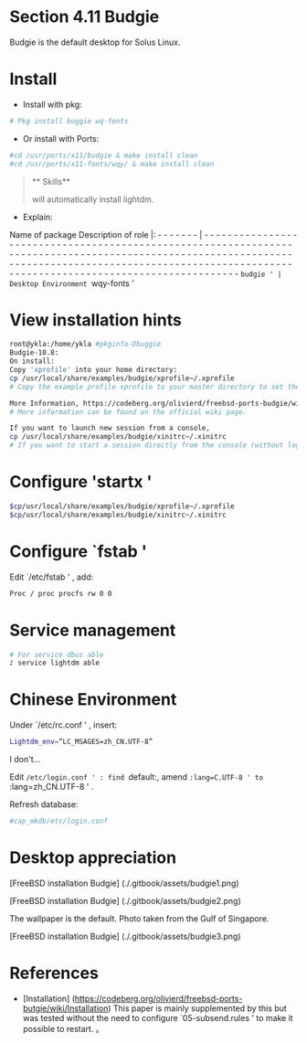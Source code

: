 # Section 4.11 Budgie

Budgie is the default desktop for Solus Linux.

# Install

- Install with pkg:

```sh '
# Pkg install buggie wq-fonts
````

- Or install with Ports:

```sh '
#cd /usr/ports/x11/budgie & make install clean
#cd /usr/ports/x11-fonts/wqy/ & make install clean
````

>** Skills**
>
> will automatically install lightdm.

- Explain:

Name of package Description of role
|: - - - - - - - | - - - - - - - - - - - - - - - - - - - - - - - - - - - - - - - - - - - - - - - - - - - - - - - - - - - - - - - - - - - - - - - - - - - - - - - - - - - - - - - - - - - - - - - - - - - - - - - - - - - - - - - - - - - - - - - - - - - - - - - - - - - - - - - - - - - - - - - - - - - - - - - - - - - - - - - - - - - - - - - - - - - - - - - - - - - - - - - - - - - - - - - - - - - - - - - - - - - - - - -
`budgie ' | Desktop Environment
`wqy-fonts '

# View installation hints

```sh '
root@ykla:/home/ykla #pkginfo-Dbuggie
Budgie-10.8:
On install:
Copy 'xprofile' into your home directory:
cp /usr/local/share/examples/budgie/xprofile~/.xprofile
# Copy the example profile xprofile to your master directory to set the user environment variable for desktop environment startup.

More Information, https://codeberg.org/olivierd/freebsd-ports-budgie/wiki
# More information can be found on the official wiki page.

If you want to launch new session from a console,
cp /usr/local/share/examples/budgie/xinitrc~/.xinitrc
# If you want to start a session directly from the console (without login manager), copy the example xinitrc to the main directory.
````

# Configure 'startx '

```sh '
$cp/usr/local/share/examples/budgie/xprofile~/.xprofile
$cp/usr/local/share/examples/budgie/xinitrc~/.xinitrc
````

# Configure `fstab '

Edit `/etc/fstab ' , add:

```sh '
Proc / proc procfs rw 0 0
````

# Service management

```sh '
# For service dbus able
♪ service lightdm able
````

# Chinese Environment

Under `/etc/rc.conf ' , insert:

```sh '
Lightdm_env=“LC_MSAGES=zh_CN.UTF-8”
````

I don't...

Edit `/etc/login.conf ' : find `default:\, amend `:lang=C.UTF-8 ' to `:lang=zh_CN.UTF-8 ' .

Refresh database:

```sh '
#cap_mkdb/etc/login.conf
````

# Desktop appreciation

[FreeBSD installation Budgie] (./.gitbook/assets/budgie1.png)

[FreeBSD installation Budgie] (./.gitbook/assets/budgie2.png)

The wallpaper is the default. Photo taken from the Gulf of Singapore.

[FreeBSD installation Budgie] (./.gitbook/assets/budgie3.png)

# References

- [Installation] (https://codeberg.org/olivierd/freebsd-ports-butgie/wiki/Installation) This paper is mainly supplemented by this but was tested without the need to configure `05-subsend.rules ' to make it possible to restart.
。
